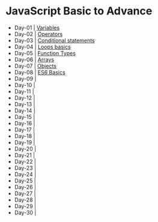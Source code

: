 # JavaScript Basic to Advance

- Day-01 | [Variables](https://github.com/princebansal7/JavaScript-30-days/blob/main/Day-01/variables.js)
- Day-02 | [Operators](https://github.com/princebansal7/JavaScript-30-days/tree/main/Day-02)
- Day-03 | [Conditional statements](https://github.com/princebansal7/JavaScript-30-days/tree/main/Day-03)
- Day-04 | [Loops basics](https://github.com/princebansal7/JavaScript-30-days/tree/main/Day-04)
- Day-05 | [Function Types](https://github.com/princebansal7/JavaScript-30-days/tree/main/Day-05)
- Day-06 | [Arrays](https://github.com/princebansal7/JavaScript-30-days/tree/main/Day-06)
- Day-07 | [Objects](https://github.com/princebansal7/JavaScript-30-days/blob/main/Day-07/objects.js)
- Day-08 | [ES6 Basics](https://github.com/princebansal7/JavaScript-30-days/blob/main/Day-08/es6.js)
- Day-09 | 
- Day-10 | 
- Day-11 | 
- Day-12 | 
- Day-13 | 
- Day-14 | 
- Day-15 | 
- Day-16 | 
- Day-17 | 
- Day-18 | 
- Day-19 | 
- Day-20 | 
- Day-21 | 
- Day-22 | 
- Day-23 | 
- Day-24 | 
- Day-25 | 
- Day-26 | 
- Day-27 | 
- Day-28 | 
- Day-29 | 
- Day-30 | 